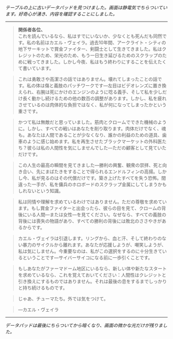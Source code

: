_テーブルの上に古いデータパッドを見つけました。画面は静電気でちらついています。好奇心が湧き、内容を確認することにしました。_

---

> **関係者各位、**  
> これを読んでいるなら、私はすでにいないか、少なくとも死んだも同然です。私の名前はカエル・ヴェイラ。過去10年間、アークライト・シティの地下サーキットで賞金ファイター、剣闘士として生きてきました。私はクレジットのため、栄光のため、もう一日生き延びるためのスクラップのために戦ってきました。しかし今夜、私はもう終わりにすることを伝えたくて書いています。

> これは勇敢さや高潔さの話ではありません。壊れてしまったことの話です。私の体は傷と義肢のパッチワークです—左目はビデオレンズに置き換えられ、右腕は死にかけのエンジンのように唸る義手、そして私を少しだけ長く動かし続けるための他の数百の調整があります。しかし、私を疲れさせているのは肉体的な負担ではなく、私が何になってしまったかという重さです。

> かつて私は無敵だと思っていました。筋肉とクロームでできた機械のように。しかし、すべての戦いはあなたを削り取ります。肉体だけでなく、魂も。あなたは人間であることが少なくなり、誰かの利益のための道具、歯車のように感じ始めます。私を再生させたブラックマーケットの外科医たち？彼らは私の人間性を気にしませんでした—ただの顧客として見ていただけです。

> この人生の最高の瞬間を見てきました—勝利の興奮、観衆の崇拝、死と向き合い、先にまばたきをすることで得られるエンドルフィンの高揚。しかし今、私が見るのはその代償だけです。築き上げたすべてを失う恐怖。間違った一手が、私を傭兵のホロボードのスクラップ金属にしてしまうかもしれないという知識。

> 私は同情や理解を求めているわけではありません。ただの尊敬を求めています。もし賞金ファイターと出会ったら、彼らの目を見て、クロームの背後にいる人間—または女性—を見てください。なぜなら、すべての義肢の背後には喪失の物語があり、すべての勝利の背後には敗北のささやきがあるからです。

> カエル・ヴェイラは引退します。リングから、血と汗、そして終わりのない暴力のサイクルから離れます。あなたが応援しようが、嘲笑しようが、私は気にしません。今重要なのは、私がこの選択をするのに十分生きているということです—サイバーサイコになる前に一歩引くことです。

> もしあなたがファーマドーム地区にいるなら、新しい体や新たなスタートを求めているなら、これを覚えておいてください：人間性はクレジットと引き換えにするものではありません。それは最後の息をするまでしっかりと持ち続けるものです。

> じゃあ、チューマたち。外では気をつけて。

> —カエル・ヴェイラ

---

_データパッドは最後にちらついてから暗くなり、画面の微かな光だけが残りました。_
